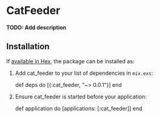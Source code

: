 # CatFeeder

**TODO: Add description**

## Installation

If [available in Hex](https://hex.pm/docs/publish), the package can be installed as:

  1. Add cat_feeder to your list of dependencies in `mix.exs`:

        def deps do
          [{:cat_feeder, "~> 0.0.1"}]
        end

  2. Ensure cat_feeder is started before your application:

        def application do
          [applications: [:cat_feeder]]
        end

